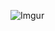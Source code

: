 ![Imgur](https://i.imgur.com/psYCsEO.png)
<!--
**markmelnic/markmelnic** is a ✨ _special_ ✨ repository because its `README.md` (this file) appears on your GitHub profile.

[![Mark's github stats](https://github-readme-stats.vercel.app/api?username=markmelnic)]

Here are some ideas to get you started:

- 🔭 I’m currently working on ...
- 🌱 I’m currently learning ...
- 👯 I’m looking to collaborate on ...
- 🤔 I’m looking for help with ...
- 💬 Ask me about ...
- 📫 How to reach me: ...
- 😄 Pronouns: ...
- ⚡ Fun fact: ...
-->
